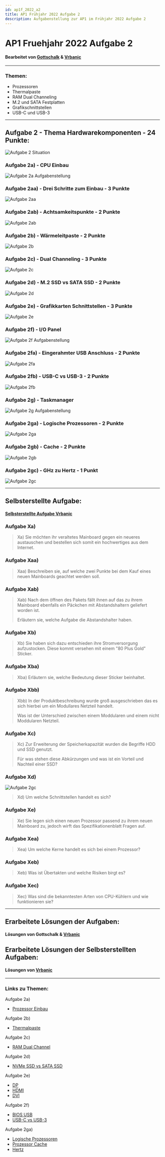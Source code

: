 ```yaml
---
id: ap1f_2022_a2
title: AP1 Frühjahr 2022 Aufgabe 2
description: Aufgabenstellung zur AP1 im Frühjahr 2022 Aufgabe 2
---
```


# AP1 Fruehjahr 2022 Aufgabe 2
#### Bearbeitet von [Gottschalk](<../../../user/Auszubildende Holldack/gottschalk.md>) & [Vrbanic](<../../../user/Auszubildende Michel/vrbanic.md>)

----

### Themen:
* Prozessoren
* Thermalpaste
* RAM Dual Channeling
* M.2 und SATA Festplatten
* Grafikschnittstellen
* USB-C und USB-3

----

## Aufgabe 2 - Thema Hardwarekomponenten - 24 Punkte:
![Aufgabe 2 Situation](/img/AP1/2022/ap1f_2022/AP1_2022_Fruehjahr_Aufgabe2_Situation.png)
### Aufgabe 2a) - CPU Einbau
![Aufgabe 2a Aufgabenstellung](/img/AP1/2022/ap1f_2022/AP1_2022_Fruehjahr_Aufgabe2a_Aufgabenstellung.png)
### Aufgabe 2aa) - Drei Schritte zum Einbau - 3 Punkte
![Aufgabe 2aa](/img/AP1/2022/ap1f_2022/AP1_2022_Fruehjahr_Aufgabe2aa.png)
### Aufgabe 2ab) - Achtsamkeitspunkte - 2 Punkte
![Aufgabe 2ab](/img/AP1/2022/ap1f_2022/AP1_2022_Fruehjahr_Aufgabe2ab.png)
### Aufgabe 2b) - Wärmeleitpaste - 2 Punkte
![Aufgabe 2b](/img/AP1/2022/ap1f_2022/AP1_2022_Fruehjahr_Aufgabe2b.png)
### Aufgabe 2c) - Dual Channeling - 3 Punkte
![Aufgabe 2c](/img/AP1/2022/ap1f_2022/AP1_2022_Fruehjahr_Aufgabe2c.png)
### Aufgabe 2d) - M.2 SSD vs SATA SSD - 2 Punkte
![Aufgabe 2d](/img/AP1/2022/ap1f_2022/AP1_2022_Fruehjahr_Aufgabe2d.png)
### Aufgabe 2e) - Grafikkarten Schnittstellen - 3 Punkte
![Aufgabe 2e](/img/AP1/2022/ap1f_2022/AP1_2022_Fruehjahr_Aufgabe2e.png)
### Aufgabe 2f) - I/O Panel
![Aufgabe 2f Aufgabenstellung](/img/AP1/2022/ap1f_2022/AP1_2022_Fruehjahr_Aufgabe2f_Aufgabenstellung.png)
### Aufgabe 2fa) - Eingerahmter USB Anschluss - 2 Punkte
![Aufgabe 2fa](/img/AP1/2022/ap1f_2022/AP1_2022_Fruehjahr_Aufgabe2fa.png)
### Aufgabe 2fb) - USB-C vs USB-3 - 2 Punkte
![Aufgabe 2fb](/img/AP1/2022/ap1f_2022/AP1_2022_Fruehjahr_Aufgabe2fb.png)
### Aufgabe 2g) - Taskmanager
![Aufgabe 2g Aufgabenstellung](/img/AP1/2022/ap1f_2022/AP1_2022_Fruehjahr_Aufgabe2g_Aufgabenstellung.png)
### Aufgabe 2ga) - Logische Prozessoren - 2 Punkte
![Aufgabe 2ga](/img/AP1/2022/ap1f_2022/AP1_2022_Fruehjahr_Aufgabe2ga.png)
### Aufgabe 2gb) - Cache - 2 Punkte
![Aufgabe 2gb](/img/AP1/2022/ap1f_2022/AP1_2022_Fruehjahr_Aufgabe2gb.png)
### Aufgabe 2gc) - GHz zu Hertz - 1 Punkt
![Aufgabe 2gc](/img/AP1/2022/ap1f_2022/AP1_2022_Fruehjahr_Aufgabe2gc.png)

---

## Selbsterstellte Aufgabe:
#### [Selbsterstellte Aufgabe Vrbanic](../ap1f_2022/solution/ap1f_2022_a2_solution_vrbanic.md#selbsterstellte-aufgabe)
### Aufgabe Xa)
>Xa) Sie möchten ihr veraltetes Mainboard gegen ein neueres austauschen und bestellen sich somit ein hochwertiges aus dem Internet.

### Aufgabe Xaa)
>Xaa) Beschreiben sie, auf welche zwei Punkte bei dem Kauf eines neuen Mainboards geachtet werden soll.

### Aufgabe Xab)
>Xab) Nach dem öffnen des Pakets fällt ihnen auf das zu ihrem Mainboard ebenfalls ein Päckchen mit Abstandshaltern geliefert worden ist.
>
>Erläutern sie, welche Aufgabe die Abstandshalter haben.

### Aufgabe Xb)
>Xb) Sie haben sich dazu entschieden ihre Stromversorgung aufzustocken. Diese kommt versehen mit einem "80 Plus Gold" Sticker.

### Aufgabe Xba)
>Xba) Erläutern sie, welche Bedeutung dieser Sticker beinhaltet.

### Aufgabe Xbb)
>Xbb) In der Produktbeschreibung wurde groß ausgeschrieben das es sich hierbei um ein Modullares Netzteil handelt.
>
>Was ist der Unterschied zwischen einem Moddularen und einem nicht Moddularen Netzteil.

### Aufgabe Xc)
>Xc) Zur Erweiterung der Speicherkapazität wurden die Begriffe HDD und SSD genutzt.
>
>Für was stehen diese Abkürzungen und was ist ein Vorteil und Nachteil einer SSD?

### Aufgabe Xd)
![Aufgabe 2gc](/img/AP1/2022/ap1f_2022/solution/AP1_2022_Fruehjahr_TaskXd.png)
>Xd) Um welche Schnittstellen handelt es sich?

### Aufgabe Xe)
>Xe) Sie legen sich einen neuen Prozessor passend zu ihrem neuen Mainboard zu, jedoch wirft das Spezifikationenblatt Fragen auf.

### Aufgabe Xea)
>Xea) Um welche Kerne handelt es sich bei einem Prozessor?

### Aufgabe Xeb)
>Xeb) Was ist Übertakten und welche Risiken birgt es?

### Aufgabe Xec)
>Xec) Was sind die bekanntesten Arten von CPU-Kühlern und wie funktionieren sie?


----

## Erarbeitete Lösungen der Aufgaben:
#### Lösungen von Gottschalk & [Vrbanic](../ap1f_2022/solution/ap1f_2022_a2_solution_vrbanic.md)

## Erarbeitete Lösungen der Selbsterstellten Aufgaben:
#### Lösungen von [Vrbanic](../ap1f_2022/solution/ap1f_2022_a2_solution_vrbanic.md#lösung-zur-selbsterstellten-aufgabe)

----

### Links zu Themen:
Aufgabe 2a)
* [Prozessor Einbau](https://praxistipps.chip.de/neuen-prozessor-einbauen-das-muessen-sie-beachten_31205)

Aufgabe 2b)
* [Thermalpaste](https://www.lenovo.com/us/en/glossary/thermal-compound/)

Aufgabe 2c)
* [RAM Dual Channel](https://de.wikipedia.org/wiki/Dual_Channel)

Aufgabe 2d)
* [NVMe SSD vs SATA SSD](https://www.pcwelt.de/article/1201804/nvme-vs-m-2-vs-sata-ssd-was-ist-der-unterschied.html)

Aufgabe 2e)
* [DP](https://de.wikipedia.org/wiki/DisplayPort)
* [HDMI](https://de.wikipedia.org/wiki/High_Definition_Multimedia_Interface)
* [DVI](https://de.wikipedia.org/wiki/Digital_Visual_Interface)

Aufgabe 2f)
* [BIOS USB](https://www.computerbase.de/forum/threads/msi-b450-mainboard-wozu-ist-dieser-bios-usb-port.1842858/)
* [USB-C vs USB-3](https://www.chuwi.com/de/news/items/3180.html)

Aufgabe 2ga)
* [Logische Prozessoren](https://www.windows-faq.de/2019/04/19/anzahl-der-cpu-kerne-und-logischen-prozessoren-abfragen/)
* [Prozessor Cache](https://www.pcwelt.de/article/1178889/so-funktioniert-der-cache-einer-cpu.html)
* [Hertz](https://de.wikipedia.org/wiki/Hertz_(Einheit))
